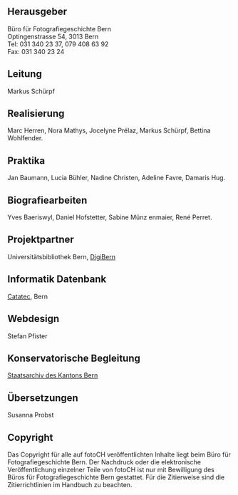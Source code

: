 ## Herausgeber

Büro für Fotografiegeschichte Bern  
Optingenstrasse 54, 3013 Bern  
Tel:  031 340 23 37, 079 408 63 92  
Fax: 031 340 23 24

## Leitung
Markus Schürpf

## Realisierung
Marc Herren, Nora Mathys, Jocelyne Prélaz, Markus Schürpf, Bettina Wohlfender.

## Praktika
Jan Baumann, Lucia Bühler, Nadine Christen, Adeline Favre, Damaris Hug.

## Biografiearbeiten
Yves Baeriswyl, Daniel Hofstetter, Sabine Münz  enmaier, René Perret.

## Projektpartner
Universitätsbibliothek Bern, [DigiBern](http://www.digibern.ch)

## Informatik Datenbank
[Catatec](http://www.catatec.ch), Bern

## Webdesign
Stefan Pfister

## Konservatorische Begleitung
[Staatsarchiv des Kantons Bern](http://www.sta.be.ch/sta/de/index/staatsarchiv)

## Übersetzungen
Susanna Probst

## Copyright
Das Copyright für alle auf fotoCH veröffentlichten Inhalte liegt beim Büro für Fotografiegeschichte Bern. Der Nachdruck oder die elektronische Veröffentlichung einzelner Teile von fotoCH ist nur mit Bewilligung des Büros für Fotografiegeschichte Bern gestattet. Für die Zitierweise sind die Zitierrichtlinien im Handbuch zu beachten.